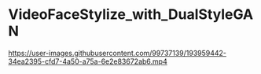 # VideoFaceStylize_with_DualStyleGAN

https://user-images.githubusercontent.com/99737139/193959442-34ea2395-cfd7-4a50-a75a-6e2e83672ab6.mp4

